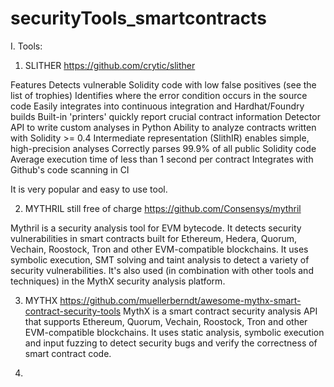 # securityTools_smartcontracts


I.  Tools:
1) SLITHER
https://github.com/crytic/slither

Features
Detects vulnerable Solidity code with low false positives (see the list of trophies)
Identifies where the error condition occurs in the source code
Easily integrates into continuous integration and Hardhat/Foundry builds
Built-in 'printers' quickly report crucial contract information
Detector API to write custom analyses in Python
Ability to analyze contracts written with Solidity >= 0.4
Intermediate representation (SlithIR) enables simple, high-precision analyses
Correctly parses 99.9% of all public Solidity code
Average execution time of less than 1 second per contract
Integrates with Github's code scanning in CI

It is very popular and easy to use tool.

2) MYTHRIL
   still free of charge
https://github.com/Consensys/mythril

Mythril is a security analysis tool for EVM bytecode. It detects security vulnerabilities in smart contracts built for Ethereum, Hedera, Quorum, Vechain, Roostock, Tron and other EVM-compatible blockchains. It uses symbolic execution, SMT solving and taint analysis to detect a variety of security vulnerabilities. It's also used (in combination with other tools and techniques) in the MythX security analysis platform.

3) MYTHX
https://github.com/muellerberndt/awesome-mythx-smart-contract-security-tools
MythX is a smart contract security analysis API that supports Ethereum, Quorum, Vechain, Roostock, Tron and other EVM-compatible blockchains. It uses static analysis, symbolic execution and input fuzzing to detect security bugs and verify the correctness of smart contract code.

5) 

